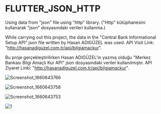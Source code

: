 # FLUTTER_JSON_HTTP
 Using data from "json" file using "http" library. ("Http" kütüphanesini kullanarak "json" dosyasındaki verileri kullanma.)
 
 While carrying out this project, the data in the "Central Bank Informational Setup API" json file written by Hasan ADIGÜZEL was used. API Visit Link: "http://hasanadiguzel.com.tr/api/bilgiamackur".
 
 Bu proje gerçekleştirilirken Hasan ADIGÜZEL'in yazmış olduğu "Merkez Bankası Bilgi Amaçlı Kur API" json dosyasındaki veriler kullanılmıştır.
 API Ziyaret Linki: "http://hasanadiguzel.com.tr/api/bilgiamackur".

![Screenshot_1660643766](https://user-images.githubusercontent.com/98910348/184857047-3b0d9467-0e6c-4160-9d10-4af3b70b3be8.png)

![Screenshot_1660643758](https://user-images.githubusercontent.com/98910348/184857067-2dde4f77-555f-47f8-b4cd-af06588abc0d.png)

![Screenshot_1660643753](https://user-images.githubusercontent.com/98910348/184857084-ec22db54-051c-49e1-9886-e579580a9898.png)

![1](https://user-images.githubusercontent.com/98910348/184857112-2e126904-0242-43b0-b80b-c89418c72053.jpg)
